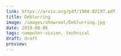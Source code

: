 ```yaml
---
link: https://arxiv.org/pdf/1908.02197.pdf
title: Deblurring
image: /images/showreel/Deblurring.jpg
date: 2019-08-06
tags: computer-vision, technical
draft: draft
preview:
---
```



